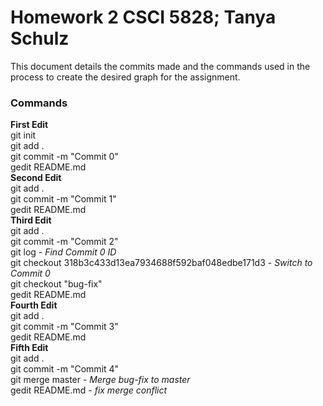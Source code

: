 # Homework 2 CSCI 5828; Tanya Schulz

This document details the commits made and the commands used in the process to create the desired graph for the assignment.

### Commands

**First Edit** <br>
git init <br>
git add . <br>
git commit -m "Commit 0" <br>
gedit README.md <br>
**Second Edit** <br>
git add . <br>
git commit -m "Commit 1" <br>
gedit README.md <br>
**Third Edit** <br>
git add . <br>
git commit -m "Commit 2" <br>
git log - _Find Commit 0 ID_<br> 
git checkout 318b3c433d13ea7934688f592baf048edbe171d3 - _Switch to Commit 0_ <br>
git checkout "bug-fix" <br>
gedit README.md <br>
**Fourth Edit** <br>
git add . <br>
git commit -m "Commit 3" <br>
gedit README.md <br>
**Fifth Edit** <br>
git add . <br>
git commit -m "Commit 4" <br>
git merge master - _Merge bug-fix to master_ <br>
gedit README.md - _fix merge conflict_ <br>


